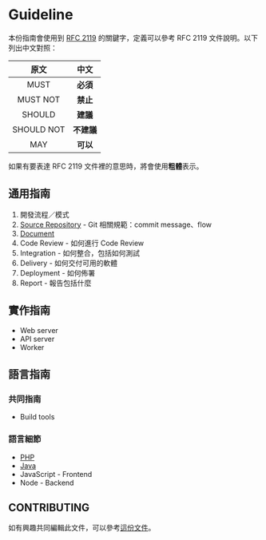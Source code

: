 Guideline
==========

本份指南會使用到 [RFC 2119][] 的關鍵字，定義可以參考 RFC 2119 文件說明。以下列出中文對照：

| 原文 | 中文 |
|:--------:|:------:|
| MUST | **必須** |
| MUST NOT | **禁止** |
| SHOULD | **建議** |
| SHOULD NOT | **不建議** |
| MAY | **可以** |

如果有要表達 RFC 2119 文件裡的意思時，將會使用**粗體**表示。

通用指南
----------

1. 開發流程／模式
2. [Source Repository](/source-repository/introdution.md) - Git 相關規範：commit message、flow
3. [Document](/document.md)
4. Code Review - 如何進行 Code Review
5. Integration - 如何整合，包括如何測試
6. Delivery - 如何交付可用的軟體
7. Deployment - 如何佈署
8. Report - 報告包括什麼

實作指南
----------

* Web server
* API server
* Worker


語言指南
----------

### 共同指南

* Build tools

### 語言細節

* [PHP](/language/php/introdution.md)
* [Java](/language/java/introdution.md)
* JavaScript - Frontend
* Node - Backend

CONTRIBUTING
----------

如有興趣共同編輯此文件，可以參考[這份文件](/CONTRIBUTING.md)。

[RFC 2119]: http://www.ietf.org/rfc/rfc2119.txt
